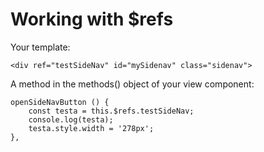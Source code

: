 # Working with $refs

Your template:

    <div ref="testSideNav" id="mySidenav" class="sidenav">

A method in the methods() object of your view component:

    openSideNavButton () {
        const testa = this.$refs.testSideNav;
        console.log(testa);
        testa.style.width = '278px';
    },